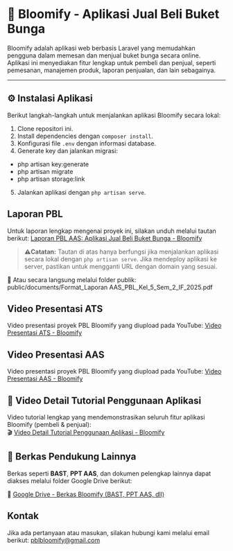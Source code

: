 # 🌸 Bloomify - Aplikasi Jual Beli Buket Bunga
Bloomify adalah aplikasi web berbasis Laravel yang memudahkan pengguna dalam memesan dan menjual buket bunga secara online.  
Aplikasi ini menyediakan fitur lengkap untuk pembeli dan penjual, seperti pemesanan, manajemen produk, laporan penjualan, dan lain sebagainya.

---

## ⚙️ Instalasi Aplikasi
Berikut langkah-langkah untuk menjalankan aplikasi Bloomify secara lokal:
1. Clone repositori ini.
2. Install dependencies dengan `composer install`.
3. Konfigurasi file `.env` dengan informasi database.
4. Generate key dan jalankan migrasi:
- php artisan key:generate
- php artisan migrate
- php artisan storage:link
5. Jalankan aplikasi dengan `php artisan serve`.

## Laporan PBL
Untuk laporan lengkap mengenai proyek ini, silakan unduh melalui tautan berikut:
[Laporan PBL AAS: Aplikasi Jual Beli Buket Bunga - Bloomify](http://127.0.0.1:8000/documents/Format_Laporan%20AAS_PBL_Kel_5_Sem_2_IF_2025.pdf)

> **⚠️Catatan:** Tautan di atas hanya berfungsi jika menjalankan aplikasi secara lokal dengan `php artisan serve`. Jika mendeploy aplikasi ke server, pastikan untuk mengganti URL dengan domain yang sesuai.

📁 Atau secara langsung melalui folder publik:  
public/documents/Format_Laporan AAS_PBL_Kel_5_Sem_2_IF_2025.pdf

## Video Presentasi ATS
Video presentasi proyek PBL Bloomify yang diupload pada YouTube:
[Video Presentasi ATS - Bloomify](https://youtu.be/PZ_4n8Km17w?si=9VNEFKY_l6n90hG4)

## Video Presentasi AAS
Video presentasi proyek PBL Bloomify yang diupload pada YouTube:
[Video Presentasi AAS - Bloomify](https://youtu.be/iB-YVjI-Eik?si=Zi6KMqCwSJ3ES5aF)

## 🎥 Video Detail Tutorial Penggunaan Aplikasi
Video tutorial lengkap yang mendemonstrasikan seluruh fitur aplikasi Bloomify (pembeli & penjual):  
🎬 [Video Detail Tutorial Penggunaan Aplikasi - Bloomify](https://youtu.be/yJAq2NC75xI?si=2_e7AYviUVfGHzop)

## 📁 Berkas Pendukung Lainnya
Berkas seperti **BAST**, **PPT AAS**, dan dokumen pelengkap lainnya dapat diakses melalui folder Google Drive berikut:

🔗 [Google Drive - Berkas Bloomify (BAST, PPT AAS, dll)](https://drive.google.com/drive/folders/1lDvn_SvRZ8GJRazEUwdTudlzQRfg05vN?usp=drive_link)

## Kontak
Jika ada pertanyaan atau masukan, silakan hubungi kami melalui email berikut: pblbloomify@gmail.com
